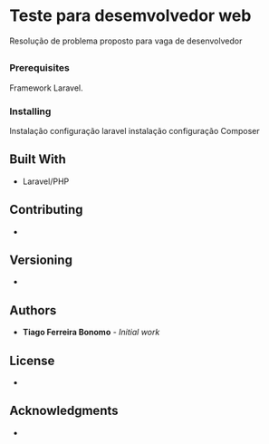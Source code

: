 # Teste para desemvolvedor web

Resolução de problema proposto para vaga de desenvolvedor
## 


### Prerequisites

Framework Laravel.

### Installing


Instalação configuração laravel
instalação configuração Composer


## Built With

* Laravel/PHP


## Contributing

-

## Versioning

-

## Authors

* **Tiago Ferreira Bonomo** - *Initial work* 



## License

-

## Acknowledgments

-

